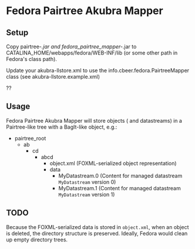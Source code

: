 # Fedora Pairtree Akubra Mapper


## Setup
Copy pairtree-*.jar and fedora_pairtree_mapper-*.jar to
CATALINA_HOME/webapps/fedora/WEB-INF/lib (or some other path in Fedora's
class path). 

Update your akubra-llstore.xml to use the
info.cbeer.fedora.PairtreeMapper class (see akubra-llstore.example.xml)

??

## Usage
Fedora Pairtree Akubra Mapper will store objects ( and datastreams) in a
Pairtree-like tree with a BagIt-like object, e.g.:

- pairtree_root
   * ab
     * cd
       * abcd
         * object.xml (FOXML-serialized object representation)
         * data
           * MyDatastream.0 (Content for managed datastream
             `MyDatastream` version 0) 
           * MyDatastream.1 (Content for managed datastream
             `MyDatastream` version 1) 

## TODO
Because the FOXML-serialized data is stored in `object.xml`, when an
object is deleted, the directory structure is preserved. Ideally, Fedora
would clean up empty directory trees.

